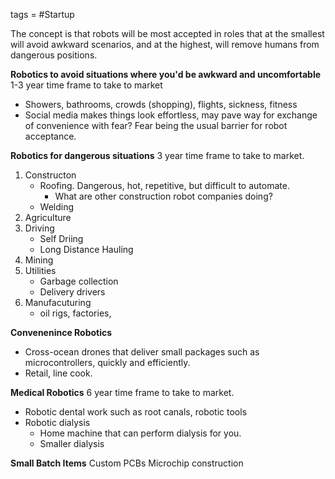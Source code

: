 tags = #Startup 

The concept is that robots will be most accepted in roles that at the smallest will avoid awkward scenarios, and at the highest, will remove humans from dangerous positions.

**Robotics to avoid situations where you'd be awkward and uncomfortable**
1-3 year time frame to take to market
- Showers, bathrooms, crowds (shopping), flights, sickness, fitness
- Social media makes things look effortless, may pave way for exchange of convenience with fear? Fear being the usual barrier for robot acceptance.

**Robotics for dangerous situations**
3 year time frame to take to market.
1. Constructon
	- Roofing. Dangerous, hot, repetitive, but difficult to automate.
		- What are other construction robot companies doing?
	- Welding
2. Agriculture
3. Driving
	* Self Driing
	* Long Distance Hauling
4. Mining
5. Utilities
	* Garbage collection
	* Delivery drivers
6. Manufacuturing
	* oil rigs, factories, 

**Convenenince Robotics**
* Cross-ocean drones that deliver small packages such as microcontrollers, quickly and efficiently.
* Retail, line cook.

**Medical Robotics**
6 year time frame to take to market.
* Robotic dental work such as root canals, robotic tools
* Robotic dialysis
	* Home machine that can perform dialysis for you. 
	* Smaller dialysis


**Small Batch Items**
Custom PCBs
Microchip construction
